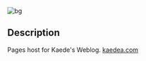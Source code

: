 ![bg](doc/bg.jpg)

## Description
Pages host for Kaede's Weblog. [kaedea.com](http://www.kaedea.com/)